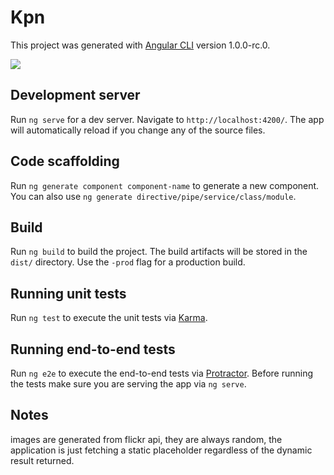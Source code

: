 # Kpn

This project was generated with [Angular CLI](https://github.com/angular/angular-cli) version 1.0.0-rc.0.

<img src="https://github.com/HichemBenChaaben/shopping-flow/blob/master/recording.gif"/>

## Development server
Run `ng serve` for a dev server. Navigate to `http://localhost:4200/`. The app will automatically reload if you change any of the source files.

## Code scaffolding

Run `ng generate component component-name` to generate a new component. You can also use `ng generate directive/pipe/service/class/module`.

## Build

Run `ng build` to build the project. The build artifacts will be stored in the `dist/` directory. Use the `-prod` flag for a production build.

## Running unit tests

Run `ng test` to execute the unit tests via [Karma](https://karma-runner.github.io).

## Running end-to-end tests

Run `ng e2e` to execute the end-to-end tests via [Protractor](http://www.protractortest.org/).
Before running the tests make sure you are serving the app via `ng serve`.

## Notes

 images are generated from flickr api, they are always random, the application is just fetching a static placeholder regardless of the dynamic result returned.

